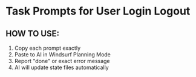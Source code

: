 # Task Prompts for User Login Logout

## HOW TO USE:
1. Copy each prompt exactly
2. Paste to AI in Windsurf Planning Mode
3. Report "done" or exact error message
4. AI will update state files automatically

<!-- ## Backend Task B1: Extend Auth Service with Login/Logout Methods

**MANDATORY FIRST STEPS:**

Read and analyze: docs/features/user-login-logout/CURRENT-STATE.md
Read and analyze: docs/features/user-login-logout/API-CONTRACT.md
Read and analyze: docs/features/user-login-logout/spec.md
Read and analyze: docs/features/user-login-logout/api.md
Read and analyze: docs/features/user-login-logout/tasks.md
Read and analyze: docs/features/user-login-logout/progress.md

List what you found to prove you read them

**CONTEXT:**
You are implementing user-login-logout feature. The developer using this is a beginner who only copies prompts.

**YOUR TASK:**
Extend existing auth service with login, logout, and refreshToken methods

**FILES TO EXTEND:**
- `backend/src/services/auth/user-auth.service.ts` (MAXIMUM 400 lines)
- `backend/src/models/user.model.ts` (add refresh token fields)

**REQUIREMENTS FROM SPEC:**
- Add loginUser method: validate credentials, check email verification, generate tokens
- Add logoutUser method: invalidate refresh token
- Add refreshUserToken method: validate refresh token, generate new tokens
- Add rate limiting logic for login attempts
- Extend User model with refreshTokens array and login tracking fields

**CODE STRUCTURE:**
- Import existing user model and extend it
- Use bcrypt for password comparison
- Use jsonwebtoken for token generation
- Add proper error handling with specific error codes
- Follow existing service patterns

**DO NOT:**
- Create duplicate functions that already exist
- Exceed 400 lines
- Add fields not specified in API contract


**AFTER COMPLETING:**
Update docs/features/user-login-logout/CURRENT-STATE.md:
- Add to "What Exists Now": ✅ Extended auth service with login/logout methods
- Update "Next Task": B2
- Add to "Git Status": Last commit hash and message

Update docs/features/user-login-logout/progress.md:
- Mark B1 as completed
- Update current state


**GIT OPERATIONS:**
After extending the files successfully:
```bash
git add backend/src/services/auth/user-auth.service.ts backend/src/models/user.model.ts
git commit -m "feat(user-login-logout): extend auth service with login/logout methods"
git push origin feature/test-user-login-logout
```

**TEST YOUR WORK:**
The developer will test by calling service methods from Node.js console -->

<!-- ## Backend Task B2: Extend Auth Controller with Login/Logout Endpoints

**MANDATORY FIRST STEPS:**

Read and analyze: docs/features/user-login-logout/CURRENT-STATE.md
Confirm what files exist from previous tasks
Read and analyze: docs/features/user-login-logout/API-CONTRACT.md
Read and analyze: docs/features/user-login-logout/spec.md
Read and analyze: docs/features/user-login-logout/api.md
Read and analyze: docs/features/user-login-logout/tasks.md
Read and analyze: docs/features/user-login-logout/progress.md

**YOUR TASK:**
Extend existing auth controller with login, logout, and refreshToken endpoints

**FILE TO EXTEND:**
- `backend/src/controllers/auth/user-auth.controller.ts` (MAXIMUM 400 lines)

**USE THE SERVICE:**
Import methods from: ../../services/auth/user-auth.service.ts (extended in B1)

**IMPLEMENT ENDPOINTS:**
Based on API-CONTRACT.md, add controller methods:
- loginUser: Handle POST /api/v1/auth/login
- logoutUser: Handle POST /api/v1/auth/logout  
- refreshToken: Handle POST /api/v1/auth/refresh-token

**RESPONSE FORMAT:**
MUST match exactly what's in API-CONTRACT.md:
- Success: { success: true, data: {...}, message: "..." }
- Error: { success: false, error: "message", code: "ERROR_CODE" }

**REQUEST VALIDATION:**
Add Joi validation schemas for:
- Login: email (required, email format), password (required)
- Logout: refreshToken (required, string)
- RefreshToken: refreshToken (required, string)

**GIT OPERATIONS:**
After extending the file successfully:
```bash
git add backend/src/controllers/auth/user-auth.controller.ts
git commit -m "feat(user-login-logout): extend auth controller with login/logout endpoints"
git push origin feature/test-user-login-logout
```

**AFTER COMPLETING:**
Update docs/features/user-login-logout/CURRENT-STATE.md:
- Add to "What Exists Now": ✅ Extended auth controller with login/logout endpoints
- Update "Next Task": B3
- Add to "Git Status": Last commit hash and message

Update docs/features/user-login-logout/progress.md:
- Mark B2 as completed
- Update current state -->

<!-- ## Backend Task B3: Add Login/Logout Routes

**MANDATORY FIRST STEPS:**

use planning mode.

Read and analyze: docs/features/user-login-logout/CURRENT-STATE.md
Verify controller exists from B2
Read and analyze: docs/features/user-login-logout/API-CONTRACT.md
Read and analyze: docs/features/user-login-logout/spec.mdS
Read and analyze: docs/features/user-login-logout/api.md
Read and analyze: docs/features/user-login-logout/tasks.md
Read and analyze: docs/features/user-login-logout/progress.md
Check existing route files for patterns

**YOUR TASK:**
Extend existing auth routes with login, logout, and refresh-token endpoints

**FILE TO EXTEND:**
- `backend/src/routes/auth.routes.ts` (MAXIMUM 200 lines)

**IMPORT CONTROLLER:**
From: ../controllers/auth/user-auth.controller.ts (extended in B2)

**DEFINE ROUTES:**
Based on API-CONTRACT.md, add these routes:
- POST /api/v1/auth/login → userAuthController.loginUser
- POST /api/v1/auth/logout → userAuthController.logoutUser
- POST /api/v1/auth/refresh-token → userAuthController.refreshToken

**ADD MIDDLEWARE:**
- For logout route: require authentication middleware (to be created in B4)
- For other routes: existing rate limiting if present

**GIT OPERATIONS:**
After extending the file successfully:
```bash
git add backend/src/routes/auth.routes.ts
git commit -m "feat(user-login-logout): add login/logout routes"
git push origin feature/test-user-login-logout
```

**AFTER COMPLETING:**
Update CURRENT-STATE.md and set next task to B4
Update progress.md with task completion and current state -->

<!-- ## Backend Task B4: Create JWT Middleware for Protected Routes

**MANDATORY FIRST STEPS:**

use planning mode.

Read and analyze: docs/features/user-login-logout/CURRENT-STATE.md
Read and analyze: docs/features/user-login-logout/API-CONTRACT.md
Read and analyze: docs/features/user-login-logout/spec.md
Read and analyze: docs/features/user-login-logout/api.md
Read and analyze: docs/features/user-login-logout/tasks.md
Read and analyze: docs/features/user-login-logout/progress.md
Verify all previous backend files exist

**YOUR TASK:**
Create JWT authentication middleware for protecting routes

**FILE TO CREATE:**
- `backend/src/middleware/auth.middleware.ts` (MAXIMUM 400 lines)

**INCLUDE FUNCTIONS:**
- verifyAccessToken: Main middleware function for protected routes
- extractUserFromToken: Helper to decode and validate JWT
- requireAuth: Wrapper middleware for easy route protection

**FUNCTIONALITY:**
- Extract Bearer token from Authorization header
- Verify JWT signature and expiration
- Attach user data to request object
- Handle expired/invalid token errors
- Return proper error responses matching API-CONTRACT.md

**ERROR HANDLING:**
For invalid/expired tokens, return:
```json
{
  "success": false,
  "error": "Invalid or expired token",
  "code": "INVALID_TOKEN"
}
```

**GIT OPERATIONS:**
After creating the file successfully:
```bash
git add backend/src/middleware/auth.middleware.ts
git commit -m "feat(user-login-logout): add JWT authentication middleware"
git push origin feature/test-user-login-logout
```

**AFTER COMPLETING:**
Update CURRENT-STATE.md and set next task to B5
Update progress.md with task completion and current state -->

<!-- ## Backend Task B5: Extend Postman Collection for Login/Logout

**MANDATORY FIRST STEPS:**

use planning mode.

Read and analyze: docs/features/user-login-logout/CURRENT-STATE.md
Read and analyze: docs/features/user-login-logout/API-CONTRACT.md
Read and analyze: docs/features/user-login-logout/spec.md
Read and analyze: docs/features/user-login-logout/api.md
Read and analyze: docs/features/user-login-logout/tasks.md
Read and analyze: docs/features/user-login-logout/progress.md
Verify all backend files exist

**YOUR TASK:**
Extend existing Postman collection with login/logout test requests

**FILE TO EXTEND:**
- `postman/user-registration-email-verification.postman_collection.json`

**ADD NEW REQUESTS:**
1. **User Login** - POST {{baseUrl}}/api/v1/auth/login
2. **User Logout** - POST {{baseUrl}}/api/v1/auth/logout  
3. **Refresh Token** - POST {{baseUrl}}/api/v1/auth/refresh-token

**INCLUDE FOR EACH REQUEST:**
- Request name and description
- Method and URL with variables
- Headers (Content-Type: application/json)
- Body with example data from API-CONTRACT.md
- Tests to verify response structure and status codes

**ENVIRONMENT VARIABLES:**
- {{baseUrl}} = http://localhost:5000
- {{accessToken}} = captured from login response
- {{refreshToken}} = captured from login response

**TEST SCRIPTS:**
For each request, add tests that verify:
- Status code is correct (200, 400, 401)
- Response has success field
- Response data matches expected structure
- Tokens are properly formatted (for login)

**NEWMAN TESTING:**
Ensure collection can run with:
```bash
newman run postman/user-registration-email-verification.postman_collection.json
```

**GIT OPERATIONS:**
After extending the file successfully:
```bash
git add postman/user-registration-email-verification.postman_collection.json
git commit -m "feat(user-login-logout): extend Postman collection with login/logout tests"
git push origin feature/test-user-login-logout
```

**AFTER COMPLETING:**
Update CURRENT-STATE.md and mark backend phase COMPLETE
Update progress.md with all backend tasks completed -->

<!-- ## Frontend Task F1: Extend TypeScript Types for Login/Logout

**MANDATORY FIRST STEPS:**

use planning mode.

Read and analyze: docs/features/user-login-logout/CURRENT-STATE.md
Read and analyze: docs/features/user-login-logout/API-CONTRACT.md
Read and analyze: docs/features/user-login-logout/spec.md
Read and analyze: docs/features/user-login-logout/api.md
Read and analyze: docs/features/user-login-logout/tasks.md
Read and analyze: docs/features/user-login-logout/progress.md
Verify backend is complete and tested

**YOUR TASK:**
Extend existing TypeScript types with login/logout interfaces

**FILE TO EXTEND:**
- `frontend/src/types/auth.types.ts` (MAXIMUM 200 lines)

**TYPES TO ADD:**
Based on API-CONTRACT.md, add these interfaces:
- LoginRequest: { email: string; password: string; }
- LoginResponse: matching backend login response exactly
- LogoutRequest: { refreshToken: string; }
- RefreshTokenRequest: { refreshToken: string; }
- RefreshTokenResponse: matching backend refresh response exactly

**MUST MATCH:**
Types must match backend responses EXACTLY as shown in API-CONTRACT.md

**EXPORT ALL TYPES:**
Make sure all new interfaces are exported for use in components

**GIT OPERATIONS:**
After extending the file successfully:
```bash
git add frontend/src/types/auth.types.ts
git commit -m "feat(user-login-logout): extend TypeScript types for login/logout"
git push origin feature/test-user-login-logout
```

**AFTER COMPLETING:**
Update CURRENT-STATE.md and set next task to F2
Update progress.md with task completion and current state -->

<!-- ## Frontend Task F2: Extend API Service with Login/Logout Methods

**MANDATORY FIRST STEPS:**

use planning mode.

Read and analyze: docs/features/user-login-logout/CURRENT-STATE.md
Read and analyze: docs/features/user-login-logout/API-CONTRACT.md
Read and analyze: docs/features/user-login-logout/spec.md
Read and analyze: docs/features/user-login-logout/api.md
Read and analyze: docs/features/user-login-logout/tasks.md
Read and analyze: docs/features/user-login-logout/progress.md
Verify types exist from F1

**YOUR TASK:**
Extend existing API service with login/logout methods

**FILE TO EXTEND:**
- `frontend/src/services/auth.service.ts` (MAXIMUM 400 lines)

**IMPORT TYPES:**
From: ../types/auth.types.ts (extended in F1)

**IMPLEMENT METHODS:**
For each endpoint in API-CONTRACT.md:
- login(data: LoginRequest): Promise<LoginResponse>
- logout(refreshToken: string): Promise<void>
- refreshToken(token: string): Promise<RefreshTokenResponse>

**API CALLS:**
- Use fetch or axios to call backend endpoints
- Include proper error handling
- Return exact types as defined
- Add Authorization headers where required

**TOKEN MANAGEMENT:**
- Add methods to store/retrieve tokens securely
- Add HTTP interceptor for automatic token refresh on 401 errors
- Handle token expiration gracefully

**GIT OPERATIONS:**
After extending the file successfully:
```bash
git add frontend/src/services/auth.service.ts
git commit -m "feat(user-login-logout): extend API service with login/logout methods"
git push origin feature/test-user-login-logout
```

**AFTER COMPLETING:**
Update CURRENT-STATE.md and set next task to F3
Update progress.md with task completion and current state -->

<!-- ## Frontend Task F3: Create Login UI Component

**MANDATORY FIRST STEPS:**

use planning mode.

Read and analyze: docs/features/user-login-logout/CURRENT-STATE.md
Read and analyze: docs/features/user-login-logout/API-CONTRACT.md
Read and analyze: docs/features/user-login-logout/spec.md
Read and analyze: docs/features/user-login-logout/api.md
Read and analyze: docs/features/user-login-logout/tasks.md
Read and analyze: docs/features/user-login-logout/progress.md
Verify API service exists from F2
Check UI/UX requirements from spec.md

**YOUR TASK:**
Create main login form component

**FILE TO CREATE:**
- `frontend/src/components/auth/LoginForm.tsx` (MAXIMUM 400 lines)

**USE MOCK DATA FIRST:**
Create component with hardcoded data to test UI
Don't connect to API yet (that's F5)

**COMPONENT FEATURES:**
- Email and password input fields
- Form validation on submit
- Loading states during form submission
- Error display for invalid credentials
- Success feedback
- Responsive design with Tailwind CSS
- Link to registration page
- "Forgot password" placeholder link

**COMPONENT STRUCTURE:**
- Use React hooks (useState, useEffect)
- Separate concerns (UI vs logic)
- Make it reusable
- Follow existing component patterns

**STYLING:**
- Use Tailwind CSS classes
- Modern, clean design
- Mobile-responsive
- Consistent with existing auth pages

**GIT OPERATIONS:**
After creating the file successfully:
```bash
git add frontend/src/components/auth/LoginForm.tsx
git commit -m "feat(user-login-logout): create login form component"
git push origin feature/test-user-login-logout
```

**AFTER COMPLETING:**
Update CURRENT-STATE.md and set next task to F4
Update progress.md with task completion and current state -->

<!-- ## Frontend Task F4: Create Login Page and Logout Component

**MANDATORY FIRST STEPS:**

use planning mode.

Read and analyze: docs/features/user-login-logout/CURRENT-STATE.md
Read and analyze: docs/features/user-login-logout/API-CONTRACT.md
Read and analyze: docs/features/user-login-logout/spec.md
Read and analyze: docs/features/user-login-logout/api.md
Read and analyze: docs/features/user-login-logout/tasks.md
Read and analyze: docs/features/user-login-logout/progress.md
Verify component exists from F3
Check Next.js app structure

**YOUR TASK:**
Create Next.js login page and logout button component

**FILES TO CREATE:**
- `frontend/src/app/auth/login/page.tsx` (MAXIMUM 200 lines)
- `frontend/src/components/layout/LogoutButton.tsx` (MAXIMUM 200 lines)

**LOGIN PAGE CONTENT:**
- Import and use LoginForm component from F3
- Add page title and metadata
- Include any layout requirements
- Add navigation breadcrumbs if needed
- Handle authentication redirects

**LOGOUT COMPONENT:**
- Simple button that triggers logout
- Show loading state during logout
- Handle logout success/error
- Redirect to login page after logout

**ROUTE SETUP:**
The file location creates the route automatically:
- File: app/auth/login/page.tsx
- Route: /auth/login

**GIT OPERATIONS:**
After creating the files successfully:
```bash
git add frontend/src/app/auth/login/ frontend/src/components/layout/LogoutButton.tsx
git commit -m "feat(user-login-logout): create login page and logout component"
git push origin feature/test-user-login-logout
```

**AFTER COMPLETING:**
Update CURRENT-STATE.md and set next task to F5
Update progress.md with task completion and current state -->

<!-- ## Frontend Task F5: Connect Frontend to Backend APIs

**MANDATORY FIRST STEPS:**

use planning mode.

Read and analyze: docs/features/user-login-logout/CURRENT-STATE.md
Read and analyze: docs/features/user-login-logout/API-CONTRACT.md
Read and analyze: docs/features/user-login-logout/spec.md
Read and analyze: docs/features/user-login-logout/api.md
Read and analyze: docs/features/user-login-logout/tasks.md
Read and analyze: docs/features/user-login-logout/progress.md
Verify all frontend files exist
Test backend is working with Postman

**YOUR TASK:**
Connect frontend components to real backend APIs

**FILES TO MODIFY:**
- `frontend/src/components/auth/LoginForm.tsx`
- `frontend/src/components/layout/LogoutButton.tsx`
- `frontend/src/services/auth.service.ts`

**CHANGES TO MAKE:**
- Import API service from F2
- Replace mock data with real API calls
- Add proper loading states during API calls
- Handle API errors and display to user
- Add success handling (redirect or message)
- Implement token storage and retrieval
- Add automatic token refresh on API failures

**TOKEN MANAGEMENT:**
- Store tokens securely (localStorage or httpOnly cookies)
- Include Authorization header in protected API calls
- Handle token expiration with automatic refresh
- Clear tokens on logout

**INTEGRATION TESTING:**
- Login with valid credentials → success redirect
- Login with invalid credentials → error message
- Logout → tokens cleared → redirect to login
- Token refresh → new tokens stored

**GIT OPERATIONS:**
After modifying successfully:
```bash
git add frontend/src/components/auth/ frontend/src/components/layout/ frontend/src/services/
git commit -m "feat(user-login-logout): complete backend integration"
git push origin feature/test-user-login-logout
```

**AFTER COMPLETING:**
Update CURRENT-STATE.md:
- Mark feature as COMPLETE
- List all files created/modified
- Note any issues for PROBLEMS-LOG.md

Update progress.md:
- Mark all tasks completed
- Update final status
- Add integration test results -->
